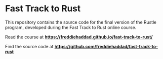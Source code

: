 # Fast Track to Rust

This repository contains the source code for the final version of the Rustle
program, developed during the Fast Track to Rust online course.

Read the course at **https://freddiehaddad.github.io/fast-track-to-rust/**

Find the source code at **https://github.com/freddiehaddad/fast-track-to-rust**
